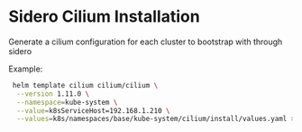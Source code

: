 # Sidero Cilium Installation

Generate a cilium configuration for each cluster to bootstrap with through sidero

Example:

```bash
 helm template cilium cilium/cilium \
  --version 1.11.0 \
  --namespace=kube-system \
  --value=k8sServiceHost=192.168.1.210 \
  --values=k8s/namespaces/base/kube-system/cilium/install/values.yaml > k8s/clusters/sidero-control/integrations/cilium/cluster-0.yaml-tmp
```
